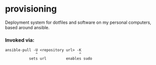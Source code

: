 # provisioning
Deployment system for dotfiles and software on my personal computers, based around ansible.

### Invoked via:
```
ansible-pull -U <repository url> -K
              ^                   ^
           sets url         enables sudo
```
